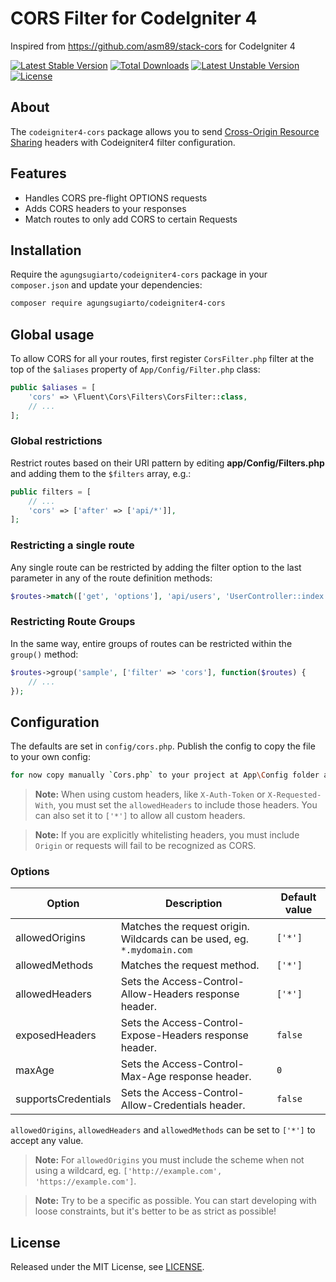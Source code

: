 # CORS Filter for CodeIgniter 4

Inspired from https://github.com/asm89/stack-cors for CodeIgniter 4

[![Latest Stable Version](https://poser.pugx.org/agungsugiarto/codeigniter4-cors/v)](https://packagist.org/packages/agungsugiarto/codeigniter4-cors)
[![Total Downloads](https://poser.pugx.org/agungsugiarto/codeigniter4-cors/downloads)](https://packagist.org/packages/agungsugiarto/codeigniter4-cors)
[![Latest Unstable Version](https://poser.pugx.org/agungsugiarto/codeigniter4-cors/v/unstable)](https://packagist.org/packages/agungsugiarto/codeigniter4-cors)
[![License](https://poser.pugx.org/agungsugiarto/codeigniter4-cors/license)](https://packagist.org/packages/agungsugiarto/codeigniter4-cors)

## **About**

The `codeigniter4-cors` package allows you to send [Cross-Origin Resource Sharing](http://enable-cors.org/)
headers with Codeigniter4 filter configuration.

## **Features**

* Handles CORS pre-flight OPTIONS requests
* Adds CORS headers to your responses
* Match routes to only add CORS to certain Requests

## **Installation**

Require the `agungsugiarto/codeigniter4-cors` package in your `composer.json` and update your dependencies:
```sh
composer require agungsugiarto/codeigniter4-cors
```

## **Global usage**

To allow CORS for all your routes, first register `CorsFilter.php` filter at the top of the `$aliases` property of  `App/Config/Filter.php` class:

```php
public $aliases = [
    'cors' => \Fluent\Cors\Filters\CorsFilter::class,
    // ...
];
```

### **Global restrictions**
Restrict routes based on their URI pattern by editing **app/Config/Filters.php** and adding them to the
`$filters` array, e.g.:

```php
public filters = [
    // ...
    'cors' => ['after' => ['api/*']],
];
```

### **Restricting a single route**
Any single route can be restricted by adding the filter option to the last parameter in any of the route definition methods:
```php
$routes->match(['get', 'options'], 'api/users', 'UserController::index', ['filter' => 'cors'])
```

### **Restricting Route Groups**
In the same way, entire groups of routes can be restricted within the `group()` method:
```php
$routes->group('sample', ['filter' => 'cors'], function($routes) {
    // ...
});
```

## **Configuration**

The defaults are set in `config/cors.php`. Publish the config to copy the file to your own config:
```sh
for now copy manually `Cors.php` to your project at App\Config folder and open Cors.php with text editor and change namespace to App\Config.
```
> **Note:** When using custom headers, like `X-Auth-Token` or `X-Requested-With`, you must set the `allowedHeaders` to include those headers. You can also set it to `['*']` to allow all custom headers.

> **Note:** If you are explicitly whitelisting headers, you must include `Origin` or requests will fail to be recognized as CORS.


### **Options**

| Option                   | Description                                                              | Default value |
|--------------------------|--------------------------------------------------------------------------|---------------|
| allowedOrigins           | Matches the request origin. Wildcards can be used, eg. `*.mydomain.com`  |    `['*']`    |
| allowedMethods           | Matches the request method.                                              |    `['*']`    |
| allowedHeaders           | Sets the Access-Control-Allow-Headers response header.                   |    `['*']`    |
| exposedHeaders           | Sets the Access-Control-Expose-Headers response header.                  |    `false`    |
| maxAge                   | Sets the Access-Control-Max-Age response header.                         |    `0`        |
| supportsCredentials      | Sets the Access-Control-Allow-Credentials header.                        |    `false`    |


`allowedOrigins`, `allowedHeaders` and `allowedMethods` can be set to `['*']` to accept any value.

> **Note:** For `allowedOrigins` you must include the scheme when not using a wildcard, eg. `['http://example.com', 'https://example.com']`.

> **Note:** Try to be a specific as possible. You can start developing with loose constraints, but it's better to be as strict as possible!

## **License**

Released under the MIT License, see [LICENSE](LICENSE).
